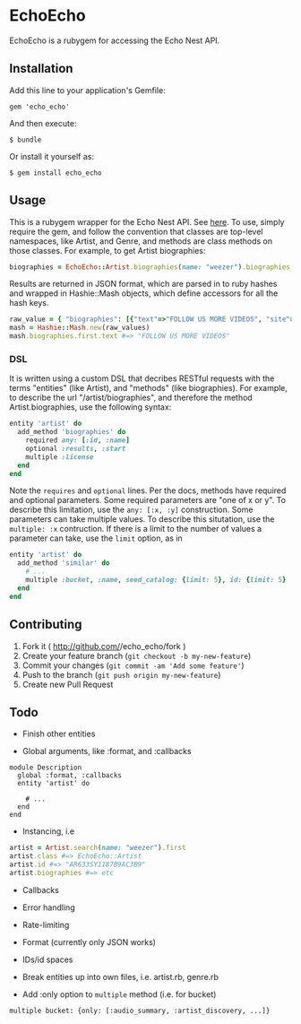 # EchoEcho

EchoEcho is a rubygem for accessing the Echo Nest API.

## Installation

Add this line to your application's Gemfile:

    gem 'echo_echo'

And then execute:

    $ bundle

Or install it yourself as:

    $ gem install echo_echo

## Usage

This is a rubygem wrapper for the Echo Nest API. See [here]( http://developer.echonest.com/docs/v4 ).
To use, simply require the gem, and follow the convention that classes are top-level namespaces, like Artist, and Genre,
and methods are class methods on those classes. For example, to get Artist biographies:

```ruby
biographies = EchoEcho::Artist.biographies(name: "weezer").biographies
```

Results are returned in JSON format, which are parsed in to ruby hashes and wrapped in Hashie::Mash objects,
which define accessors for all the hash keys.

```ruby
raw_value = { "biographies": [{"text"=>"FOLLOW US MORE VIDEOS", "site"=>"myspace", "url"=>"http://www.myspace.com/weezer#biography", "license"=>{"type"=>"unknown", "attribution"=>"n/a", "attribution-url"=>"http://www.myspace.com/weezer#biography", "url"=>"n/a", "version"=>"n/a"}, "truncated"=>true}]}
mash = Hashie::Mash.new(raw_values)
mash.biographies.first.text #=> "FOLLOW US MORE VIDEOS"
```

### DSL
It is written using a custom DSL that decribes RESTful requests with the terms "entities" (like Artist),
and "methods" (like biographies). For example, to describe the url "/artist/biographies", and therefore the method Artist.biographies, use the following syntax:

```ruby
entity 'artist' do
  add_method 'biographies' do
    required any: [:id, :name]
    optional :results, :start
    multiple :license
  end
end
```

Note the `requires` and `optional` lines. Per the docs, methods have required and optional parameters. Some
required parameters are "one of x or y". To describe this limitation, use the `any: [:x, :y]` construction.
Some parameters can take multiple values. To describe this situtation, use the `multiple: :x` contruction. If there
is a limit to the number of values a parameter can take, use the `limit` option, as in

```ruby
entity 'artist' do
  add_method 'similar' do
    # ...
    multiple :bucket, :name, seed_catalog: {limit: 5}, id: {limit: 5}
  end
end
```

## Contributing

1. Fork it ( http://github.com/<my-github-username>/echo_echo/fork )
2. Create your feature branch (`git checkout -b my-new-feature`)
3. Commit your changes (`git commit -am 'Add some feature'`)
4. Push to the branch (`git push origin my-new-feature`)
5. Create new Pull Request


## Todo
- Finish other entities

- Global arguments, like :format, and :callbacks
```
module Description
  global :format, :callbacks
  entity 'artist' do

    # ...
  end
end
```

- Instancing, i.e

```ruby
artist = Artist.search(name: "weezer").first
artist.class #=> EchoEcho::Artist
artist.id #=> "AR633SY1187B9AC3B9"
artist.biographies #=> etc
```

- Callbacks

- Error handling

- Rate-limiting

- Format (currently only JSON works)

- IDs/id spaces

- Break entities up into own files, i.e. artist.rb, genre.rb

- Add :only option to `multiple` method (i.e. for bucket)
```
multiple bucket: {only: [:audio_summary, :artist_discovery, ...]}
```